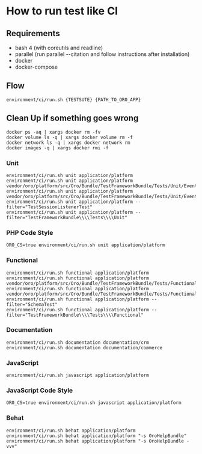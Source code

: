 # How to run test like CI

## Requirements

- bash 4 (with coreutils and readline)
- parallel (run parallel --citation and follow instructions after installation)
- docker
- docker-compose

## Flow

```
environment/ci/run.sh {TESTSUTE} {PATH_TO_ORO_APP}
```

## Clean Up if something goes wrong
```
docker ps -aq | xargs docker rm -fv
docker volume ls -q | xargs docker volume rm -f
docker network ls -q | xargs docker network rm
docker images -q | xargs docker rmi -f
```

### Unit

```
environment/ci/run.sh unit application/platform
environment/ci/run.sh unit application/platform vendor/oro/platform/src/Oro/Bundle/TestFrameworkBundle/Tests/Unit/EventListener
environment/ci/run.sh unit application/platform vendor/oro/platform/src/Oro/Bundle/TestFrameworkBundle/Tests/Unit/EventListener/TestSessionListenerTest.php
environment/ci/run.sh unit application/platform --filter="TestSessionListenerTest"
environment/ci/run.sh unit application/platform --filter="TestFrameworkBundle\\\\Tests\\\\Unit"
```

### PHP Code Style

```
ORO_CS=true environment/ci/run.sh unit application/platform
```

### Functional

```
environment/ci/run.sh functional application/platform
environment/ci/run.sh functional application/platform vendor/oro/platform/src/Oro/Bundle/TestFrameworkBundle/Tests/Functional
environment/ci/run.sh functional application/platform vendor/oro/platform/src/Oro/Bundle/TestFrameworkBundle/Tests/Functional/SchemaTest.php
environment/ci/run.sh functional application/platform --filter="SchemaTest"
environment/ci/run.sh functional application/platform --filter="TestFrameworkBundle\\\\Tests\\\\Functional"
```

### Documentation

```
environment/ci/run.sh documentation documentation/crm
environment/ci/run.sh documentation documentation/commerce
```

### JavaScript

```
environment/ci/run.sh javascript application/platform
```

### JavaScript Code Style

```
ORO_CS=true environment/ci/run.sh javascript application/platform
```

### Behat

```
environment/ci/run.sh behat application/platform
environment/ci/run.sh behat application/platform "-s OroHelpBundle"
environment/ci/run.sh behat application/platform "-s OroHelpBundle -vvv"
```
